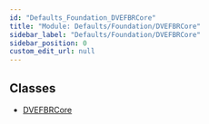 ```yaml
---
id: "Defaults_Foundation_DVEFBRCore"
title: "Module: Defaults/Foundation/DVEFBRCore"
sidebar_label: "Defaults/Foundation/DVEFBRCore"
sidebar_position: 0
custom_edit_url: null
---
```


## Classes

- [DVEFBRCore](../classes/Defaults_Foundation_DVEFBRCore.DVEFBRCore.md)
